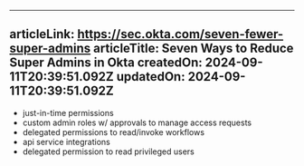 -----------------------
articleLink: https://sec.okta.com/seven-fewer-super-admins
articleTitle: Seven Ways to Reduce Super Admins in Okta
createdOn: 2024-09-11T20:39:51.092Z
updatedOn: 2024-09-11T20:39:51.092Z
-----------------------

- just-in-time permissions
- custom admin roles w/ approvals to manage access requests
- delegated permissions to read/invoke workflows
- api service integrations
- delegated permission to read privileged users